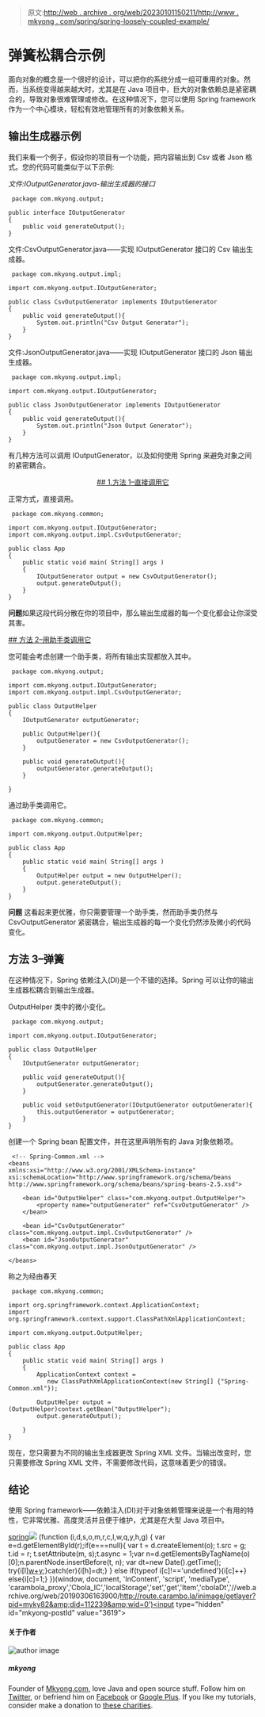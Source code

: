 > 原文:[http://web . archive . org/web/20230101150211/http://www . mkyong . com/spring/spring-loosely-coupled-example/](http://web.archive.org/web/20230101150211/http://www.mkyong.com/spring/spring-loosely-coupled-example/)

# 弹簧松耦合示例

面向对象的概念是一个很好的设计，可以把你的系统分成一组可重用的对象。然而，当系统变得越来越大时，尤其是在 Java 项目中，巨大的对象依赖总是紧密耦合的，导致对象很难管理或修改。在这种情况下，您可以使用 Spring framework 作为一个中心模块，轻松有效地管理所有的对象依赖关系。

## 输出生成器示例

我们来看一个例子，假设你的项目有一个功能，把内容输出到 Csv 或者 Json 格式。您的代码可能类似于以下示例:

*文件:IOutputGenerator.java-输出生成器的接口*

```
 package com.mkyong.output;

public interface IOutputGenerator
{
	public void generateOutput();
} 
```

文件:CsvOutputGenerator.java——实现 IOutputGenerator 接口的 Csv 输出生成器。

```
 package com.mkyong.output.impl;

import com.mkyong.output.IOutputGenerator;

public class CsvOutputGenerator implements IOutputGenerator
{
	public void generateOutput(){
		System.out.println("Csv Output Generator");
	}
} 
```

文件:JsonOutputGenerator.java——实现 IOutputGenerator 接口的 Json 输出生成器。

```
 package com.mkyong.output.impl;

import com.mkyong.output.IOutputGenerator;

public class JsonOutputGenerator implements IOutputGenerator
{
	public void generateOutput(){
		System.out.println("Json Output Generator");
	}
} 
```

有几种方法可以调用 IOutputGenerator，以及如何使用 Spring 来避免对象之间的紧密耦合。

 <ins class="adsbygoogle" style="display:block; text-align:center;" data-ad-format="fluid" data-ad-layout="in-article" data-ad-client="ca-pub-2836379775501347" data-ad-slot="6894224149">## 1.方法 1–直接调用它

正常方式，直接调用。

```
 package com.mkyong.common;

import com.mkyong.output.IOutputGenerator;
import com.mkyong.output.impl.CsvOutputGenerator;

public class App 
{
    public static void main( String[] args )
    {
    	IOutputGenerator output = new CsvOutputGenerator();
    	output.generateOutput();
    }
} 
```

**问题**如果这段代码分散在你的项目中，那么输出生成器的每一个变化都会让你深受其害。

 <ins class="adsbygoogle" style="display:block" data-ad-client="ca-pub-2836379775501347" data-ad-slot="8821506761" data-ad-format="auto" data-ad-region="mkyongregion">## 方法 2–用助手类调用它

您可能会考虑创建一个助手类，将所有输出实现都放入其中。

```
 package com.mkyong.output;

import com.mkyong.output.IOutputGenerator;
import com.mkyong.output.impl.CsvOutputGenerator;

public class OutputHelper
{
	IOutputGenerator outputGenerator;

	public OutputHelper(){
		outputGenerator = new CsvOutputGenerator();
	}

	public void generateOutput(){
		outputGenerator.generateOutput();
	}

} 
```

通过助手类调用它。

```
 package com.mkyong.common;

import com.mkyong.output.OutputHelper;

public class App 
{
    public static void main( String[] args )
    {
    	OutputHelper output = new OutputHelper();
    	output.generateOutput(); 
    }
} 
```

**问题**
这看起来更优雅，你只需要管理一个助手类，然而助手类仍然与 CsvOutputGenerator 紧密耦合，输出生成器的每一个变化仍然涉及微小的代码变化。

## 方法 3–弹簧

在这种情况下，Spring 依赖注入(DI)是一个不错的选择。Spring 可以让你的输出生成器松耦合到输出生成器。

OutputHelper 类中的微小变化。

```
 package com.mkyong.output;

import com.mkyong.output.IOutputGenerator;

public class OutputHelper
{
	IOutputGenerator outputGenerator;

	public void generateOutput(){
		outputGenerator.generateOutput();
	}

	public void setOutputGenerator(IOutputGenerator outputGenerator){
		this.outputGenerator = outputGenerator;
	}
} 
```

创建一个 Spring bean 配置文件，并在这里声明所有的 Java 对象依赖项。

```
 <!-- Spring-Common.xml -->
<beans 
xmlns:xsi="http://www.w3.org/2001/XMLSchema-instance"
xsi:schemaLocation="http://www.springframework.org/schema/beans
http://www.springframework.org/schema/beans/spring-beans-2.5.xsd">

	<bean id="OutputHelper" class="com.mkyong.output.OutputHelper">
		<property name="outputGenerator" ref="CsvOutputGenerator" />
	</bean>

	<bean id="CsvOutputGenerator" class="com.mkyong.output.impl.CsvOutputGenerator" />
	<bean id="JsonOutputGenerator" class="com.mkyong.output.impl.JsonOutputGenerator" />

</beans> 
```

称之为经由春天

```
 package com.mkyong.common;

import org.springframework.context.ApplicationContext;
import org.springframework.context.support.ClassPathXmlApplicationContext;

import com.mkyong.output.OutputHelper;

public class App 
{
    public static void main( String[] args )
    {
    	ApplicationContext context = 
    	   new ClassPathXmlApplicationContext(new String[] {"Spring-Common.xml"});

    	OutputHelper output = (OutputHelper)context.getBean("OutputHelper");
    	output.generateOutput();

    }
} 
```

现在，您只需要为不同的输出生成器更改 Spring XML 文件。当输出改变时，您只需要修改 Spring XML 文件，不需要修改代码，这意味着更少的错误。

## 结论

使用 Spring framework——依赖注入(DI)对于对象依赖管理来说是一个有用的特性，它非常优雅、高度灵活并且便于维护，尤其是在大型 Java 项目中。

[spring](http://web.archive.org/web/20190306163900/http://www.mkyong.com/tag/spring/)</ins></ins>![](../Images/59cf3c549adb733e8c6ec19049448bef.png) (function (i,d,s,o,m,r,c,l,w,q,y,h,g) { var e=d.getElementById(r);if(e===null){ var t = d.createElement(o); t.src = g; t.id = r; t.setAttribute(m, s);t.async = 1;var n=d.getElementsByTagName(o)[0];n.parentNode.insertBefore(t, n); var dt=new Date().getTime(); try{i[l][w+y](h,i[l][q+y](h)+'&amp;'+dt);}catch(er){i[h]=dt;} } else if(typeof i[c]!=='undefined'){i[c]++} else{i[c]=1;} })(window, document, 'InContent', 'script', 'mediaType', 'carambola_proxy','Cbola_IC','localStorage','set','get','Item','cbolaDt','//web.archive.org/web/20190306163900/http://route.carambo.la/inimage/getlayer?pid=myky82&amp;did=112239&amp;wid=0')<input type="hidden" id="mkyong-postId" value="3619">

#### 关于作者

![author image](../Images/c1366e57cf4ae369a9c459bf40e5469a.png)

##### mkyong

Founder of [Mkyong.com](http://web.archive.org/web/20190306163900/http://mkyong.com/), love Java and open source stuff. Follow him on [Twitter](http://web.archive.org/web/20190306163900/https://twitter.com/mkyong), or befriend him on [Facebook](http://web.archive.org/web/20190306163900/http://www.facebook.com/java.tutorial) or [Google Plus](http://web.archive.org/web/20190306163900/https://plus.google.com/110948163568945735692?rel=author). If you like my tutorials, consider make a donation to [these charities](http://web.archive.org/web/20190306163900/http://www.mkyong.com/blog/donate-to-charity/).